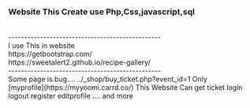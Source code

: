 <h3>Website This Create use Php,Css,javascript,sql</h3>
<br>
<a>------------------------------------------------</a>
<br>
I use This in website
<br>
https://getbootstrap.com/
<br>
https://sweetalert2.github.io/recipe-gallery/
<br>
<a>------------------------------------------------</a>
<br>
Some page is bug.... 
../_shop/buy_ticket.php?event_id=1 Only
<br>
[myprofile](https://myyoomi.carrd.co/)
This Website Can get ticket login logout register editprofile .... and more
